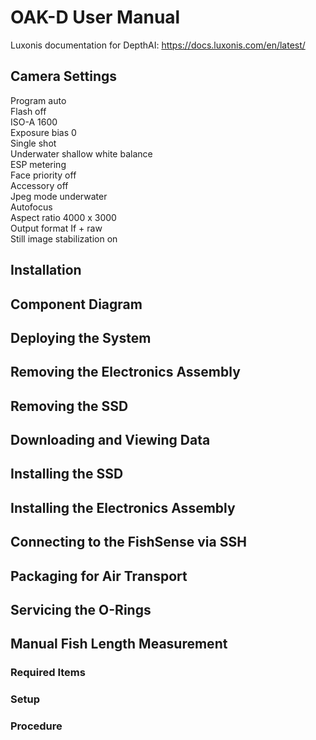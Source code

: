 # OAK-D User Manual
Luxonis documentation for DepthAI: https://docs.luxonis.com/en/latest/

## Camera Settings
Program auto\
Flash off\
ISO-A 1600\
Exposure bias 0\
Single shot\
Underwater shallow white balance\
ESP metering\
Face priority off\
Accessory off\
Jpeg mode underwater\
Autofocus\
Aspect ratio 4000 x 3000\
Output format If + raw\
Still image stabilization on

## Installation

## Component Diagram
## Deploying the System
## Removing the Electronics Assembly
## Removing the SSD
## Downloading and Viewing Data
## Installing the SSD
## Installing the Electronics Assembly
## Connecting to the FishSense via SSH
## Packaging for Air Transport
## Servicing the O-Rings
## Manual Fish Length Measurement
### Required Items
### Setup
### Procedure


